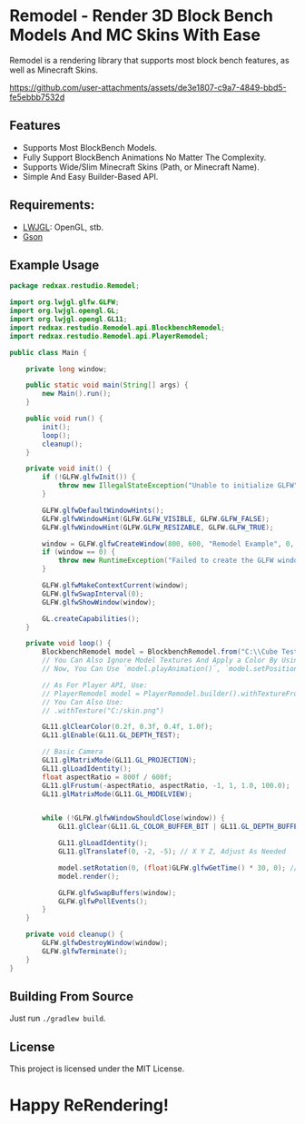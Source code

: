 # Remodel - Render 3D Block Bench Models And MC Skins With Ease

Remodel is a rendering library that supports most block bench features, as well as Minecraft Skins.

https://github.com/user-attachments/assets/de3e1807-c9a7-4849-bbd5-fe5ebbb7532d

## Features
- Supports Most BlockBench Models.
- Fully Support BlockBench Animations No Matter The Complexity.
- Supports Wide/Slim Minecraft Skins (Path, or Minecraft Name).
- Simple And Easy Builder-Based API.

## Requirements:
- [LWJGL](https://www.lwjgl.org): OpenGL, stb.
- [Gson](https://github.com/google/gson)


## Example Usage
```java
package redxax.restudio.Remodel;

import org.lwjgl.glfw.GLFW;
import org.lwjgl.opengl.GL;
import org.lwjgl.opengl.GL11;
import redxax.restudio.Remodel.api.BlockbenchRemodel;
import redxax.restudio.Remodel.api.PlayerRemodel;

public class Main {

    private long window;

    public static void main(String[] args) {
        new Main().run();
    }

    public void run() {
        init();
        loop();
        cleanup();
    }

    private void init() {
        if (!GLFW.glfwInit()) {
            throw new IllegalStateException("Unable to initialize GLFW");
        }

        GLFW.glfwDefaultWindowHints();
        GLFW.glfwWindowHint(GLFW.GLFW_VISIBLE, GLFW.GLFW_FALSE);
        GLFW.glfwWindowHint(GLFW.GLFW_RESIZABLE, GLFW.GLFW_TRUE);

        window = GLFW.glfwCreateWindow(800, 600, "Remodel Example", 0, 0);
        if (window == 0) {
            throw new RuntimeException("Failed to create the GLFW window");
        }

        GLFW.glfwMakeContextCurrent(window);
        GLFW.glfwSwapInterval(0);
        GLFW.glfwShowWindow(window);

        GL.createCapabilities();
    }

    private void loop() {
        BlockbenchRemodel model = BlockbenchRemodel.from("C:\\Cube Test.bbmodel").build();
        // You Can Also Ignore Model Textures And Apply a Color By Using `.withColor("#FF0000")`.
        // Now, You Can Use `model.playAnimation()`, `model.setPosition()`, `model.setRotation()`, And Many Others To Manipulate The Model.

        // As For Player API, Use:
        // PlayerRemodel model = PlayerRemodel.builder().withTextureFromPlayer("RedxAx").build();
        // You Can Also Use:
        // .withTexture("C:/skin.png")

        GL11.glClearColor(0.2f, 0.3f, 0.4f, 1.0f);
        GL11.glEnable(GL11.GL_DEPTH_TEST);

        // Basic Camera
        GL11.glMatrixMode(GL11.GL_PROJECTION);
        GL11.glLoadIdentity();
        float aspectRatio = 800f / 600f;
        GL11.glFrustum(-aspectRatio, aspectRatio, -1, 1, 1.0, 100.0);
        GL11.glMatrixMode(GL11.GL_MODELVIEW);


        while (!GLFW.glfwWindowShouldClose(window)) {
            GL11.glClear(GL11.GL_COLOR_BUFFER_BIT | GL11.GL_DEPTH_BUFFER_BIT);

            GL11.glLoadIdentity();
            GL11.glTranslatef(0, -2, -5); // X Y Z, Adjust As Needed

            model.setRotation(0, (float)GLFW.glfwGetTime() * 30, 0); // Model Rotation.
            model.render();

            GLFW.glfwSwapBuffers(window);
            GLFW.glfwPollEvents();
        }
    }

    private void cleanup() {
        GLFW.glfwDestroyWindow(window);
        GLFW.glfwTerminate();
    }
}
```

## Building From Source
Just run `./gradlew build`.

## License
This project is licensed under the MIT License.

# Happy ReRendering!
